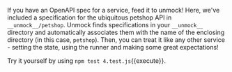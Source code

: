 If you have an OpenAPI spec for a service, feed it to unmock!  Here, we've included a specification for the ubiquitous petshop API in `__unmock__/petshop`. Unmock finds specifications in your `__unmock__` directory and automatically associates them with the name of the enclosing directory (in this case, `petshop`). Then, you can treat it like any other service - setting the state, using the runner and making some great expectations!

Try it yourself by using `npm test 4.test.js`{{execute}}.